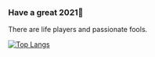 ### Have a great 2021👋

There are life players and passionate fools.

[![Top Langs](https://github-readme-stats.vercel.app/api/top-langs/?username=pointWu&layout=compact&theme=radical)](https://github.com/anuraghazra/github-readme-stats)

<!--
**PointWu/pointWu** is a ✨ _special_ ✨ repository because its `README.md` (this file) appears on your GitHub profile.

Here are some ideas to get you started:

- 🔭 I’m currently working on ...
- 🌱 I’m currently learning ...
- 👯 I’m looking to collaborate on ...
- 🤔 I’m looking for help with ...
- 💬 Ask me about ...
- 📫 How to reach me: ...
- 😄 Pronouns: ...
- ⚡ Fun fact: ...
-->

